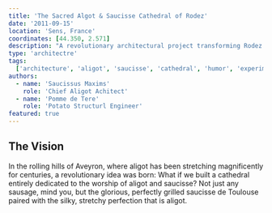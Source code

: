 ```yaml
---
title: 'The Sacred Algot & Saucisse Cathedral of Rodez'
date: '2011-09-15'
location: 'Sens, France'
coordinates: [44.350, 2.571]
description: "A revolutionary architectural project transforming Rodez into the world's first aligot-saucisse spiritual center - because if you're going to worship something, why not the most divine dish of Aveyron?"
type: 'architectre'
tags:
  ['architecture', 'aligot', 'saucisse', 'cathedral', 'humor', 'experimental', 'food', 'spiritual']
authors:
  - name: 'Saucissus Maxims'
    role: 'Chief Aligot Achitect'
  - name: 'Pomme de Tere'
    role: 'Potato Structurl Engineer'
featured: true
---
```


## The Vision

In the rolling hills of Aveyron, where aligot has been stretching magnificently for centuries, a revolutionary idea was born: What if we built a cathedral entirely dedicated to the worship of aligot and saucisse? Not just any sausage, mind you, but the glorious, perfectly grilled saucisse de Toulouse paired with the silky, stretchy perfection that is aligot.